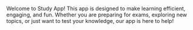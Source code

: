 Welcome to Study App! This app is designed to make learning efficient, engaging, and fun. Whether you are preparing for exams, exploring new topics, or just want to test your knowledge, our app is here to help!

